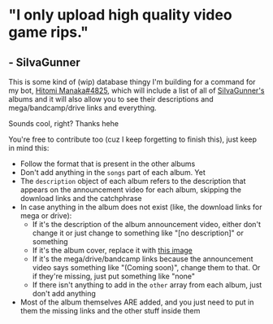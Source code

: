 # "I only upload high quality video game rips."
## - SiIvaGunner

This is some kind of (wip) database thingy I'm building for a command for my bot, [Hitomi Manaka#4825](https://discordapp.com/oauth2/authorize?client_id=431495393520386068&scope=bot&permissions=8), which will include a list of all of [SiIvaGunner's](https://www.youtube.com/channel/UC9ecwl3FTG66jIKA9JRDtmg) albums and it will also allow you to see their descriptions and mega/bandcamp/drive links and everything.

Sounds cool, right? Thanks hehe

You're free to contribute too (cuz I keep forgetting to finish this), just keep in mind this:

- Follow the format that is present in the other albums
- Don't add anything in the `songs` part of each album. Yet
- The `description` object of each album refers to the description that appears on the announcement video for each album, skipping the download links and the catchphrase
- In case anything in the album does not exist (like, the download links for mega or drive):<br/>
  - If it's the description of the album announcement video, either don't change it or just change to something like "[no description]" or something<br/>
  - If it's the album cover, replace it with [this image](https://media.discordapp.net/attachments/573889654273736704/610407729902649372/resize-17.png)<br/>
  - If it's the mega/drive/bandcamp links because the announcement video says something like "(Coming soon)", change them to that. Or if they're missing, just put something like "none"
  - If there isn't anything to add in the `other` array from each album, just don't add anything
- Most of the album themselves ARE added, and you just need to put in them the missing links and the other stuff inside them
